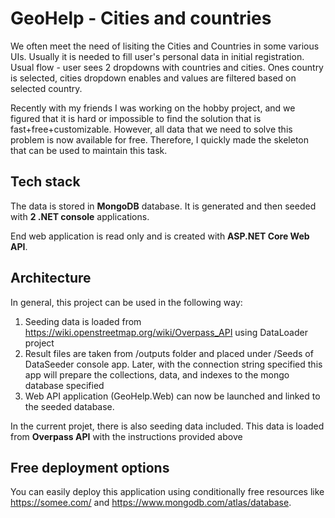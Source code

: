 # GeoHelp - Cities and countries

We often meet the need of lisiting the Cities and Countries in 
some various UIs. Usually it is needed to fill user's personal data in initial registration.
Usual flow - user sees 2 dropdowns with countries and cities.
Ones country is selected, cities dropdown enables and values are
filtered based on selected country.

Recently with my friends I was working on the hobby project, and we figured 
that it is hard or impossible to find the solution that is fast+free+customizable.
However, all data that we need to solve this problem is now available for free.
Therefore, I quickly made the skeleton that can be used to maintain this task.

## Tech stack
The data is stored in **MongoDB** database. It is generated and then seeded with **2 .NET console** applications.

End web application is read only and is created with **ASP.NET Core Web API**.

## Architecture

In general, this project can be used in the following way:
1. Seeding data is loaded from https://wiki.openstreetmap.org/wiki/Overpass_API using DataLoader project
2. Result files are taken from /outputs folder and placed under /Seeds of DataSeeder console app. Later, with the connection string specified this app will prepare the collections, data, and indexes to the mongo database specified
3. Web API application (GeoHelp.Web) can now be launched and linked to the seeded database.

In the current projet, there is also seeding data included. This data is loaded from **Overpass API** with the instructions provided above

## Free deployment options

You can easily deploy this application using conditionally free resources like https://somee.com/ and https://www.mongodb.com/atlas/database. 